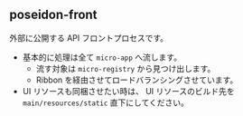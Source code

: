 ## poseidon-front

外部に公開する API フロントプロセスです。

- 基本的に処理は全て `micro-app` へ流します。
    - 流す対象は `micro-registry` から見つけ出します。
    - Ribbon を経由させてロードバランシングさせています。
- UI リソースも同梱させたい時は、 UI リソースのビルド先を `main/resources/static` 直下にしてください。
